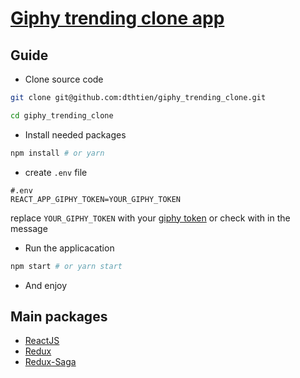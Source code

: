 # [Giphy trending clone app](https://giphy-trending-clone.herokuapp.com/)

## Guide
- Clone source code
```sh
git clone git@github.com:dthtien/giphy_trending_clone.git

cd giphy_trending_clone
```

- Install needed packages

```sh
npm install # or yarn
```

- create `.env` file
```
#.env
REACT_APP_GIPHY_TOKEN=YOUR_GIPHY_TOKEN
```
replace `YOUR_GIPHY_TOKEN` with your [giphy token](https://developers.giphy.com/docs/sdk) or check with in the message
- Run the applicacation

```sh
npm start # or yarn start
```
- And enjoy

## Main packages
  - [ReactJS](https://reactjs.org/)
  - [Redux](https://redux.js.org/)
  - [Redux-Saga](https://redux-saga.js.org/)
